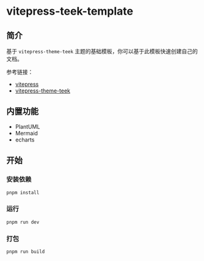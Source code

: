 # vitepress-teek-template

## 简介
基于 `vitepress-theme-teek` 主题的基础模板，你可以基于此模板快速创建自己的文档。

参考链接：
- [vitepress](https://vitepress.dev/zh/)
- [vitepress-theme-teek](https://vp.teek.top/)

## 内置功能
- PlantUML
- Mermaid
- echarts

## 开始
### 安装依赖
```
pnpm install
```
### 运行
```
pnpm run dev
```

### 打包
```
pnpm run build
```